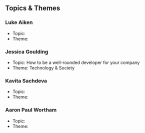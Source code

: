 ## Topics & Themes

### Luke Aiken

* Topic:
* Theme:

### Jessica Goulding

* Topic: How to be a well-rounded developer for your company
* Theme: Technology & Society

### Kavita Sachdeva

* Topic:
* Theme:

### Aaron Paul Wortham

* Topic:
* Theme:

